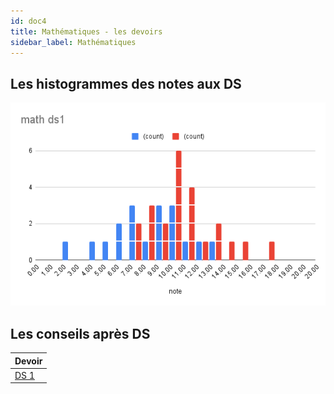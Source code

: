 ```yaml
---
id: doc4
title: Mathématiques - les devoirs
sidebar_label: Mathématiques
---
```


## Les histogrammes des notes aux DS

![chart_ds1](./chart_ds1.png)

## Les conseils après DS

| Devoir |
| ----------- |
|[DS 1](http://einexau.cluster028.hosting.ovh.net/site/math/20250923_ds1.pdf)|
